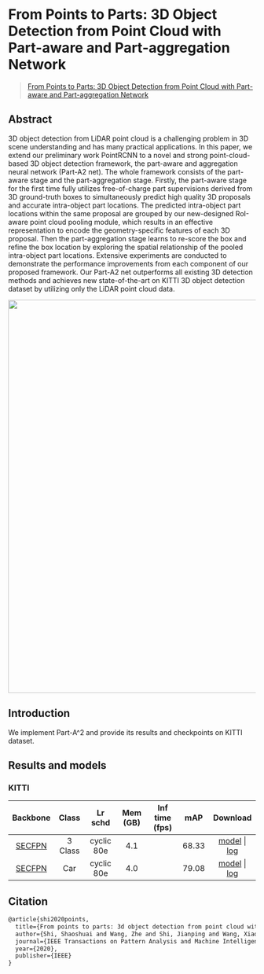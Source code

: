 # From Points to Parts: 3D Object Detection from Point Cloud with Part-aware and Part-aggregation Network

> [From Points to Parts: 3D Object Detection from Point Cloud with Part-aware and Part-aggregation Network](https://arxiv.org/abs/1907.03670)

<!-- [ALGORITHM] -->

## Abstract

3D object detection from LiDAR point cloud is a challenging problem in 3D scene understanding and has many practical applications. In this paper, we extend our preliminary work PointRCNN to a novel and strong point-cloud-based 3D object detection framework, the part-aware and aggregation neural network (Part-A2 net). The whole framework consists of the part-aware stage and the part-aggregation stage. Firstly, the part-aware stage for the first time fully utilizes free-of-charge part supervisions derived from 3D ground-truth boxes to simultaneously predict high quality 3D proposals and accurate intra-object part locations. The predicted intra-object part locations within the same proposal are grouped by our new-designed RoI-aware point cloud pooling module, which results in an effective representation to encode the geometry-specific features of each 3D proposal. Then the part-aggregation stage learns to re-score the box and refine the box location by exploring the spatial relationship of the pooled intra-object part locations. Extensive experiments are conducted to demonstrate the performance improvements from each component of our proposed framework. Our Part-A2 net outperforms all existing 3D detection methods and achieves new state-of-the-art on KITTI 3D object detection dataset by utilizing only the LiDAR point cloud data.

<div align=center>
<img src="https://user-images.githubusercontent.com/79644370/143882774-6fc5f736-10d1-499a-8929-ca0768419049.png" width="800"/>
</div>

## Introduction

We implement Part-A^2 and provide its results and checkpoints on KITTI dataset.

## Results and models

### KITTI

|                            Backbone                             |  Class  |  Lr schd   | Mem (GB) | Inf time (fps) |  mAP  |                                                                                                                                                                                                   Download                                                                                                                                                                                                   |
| :-------------------------------------------------------------: | :-----: | :--------: | :------: | :------------: | :---: | :----------------------------------------------------------------------------------------------------------------------------------------------------------------------------------------------------------------------------------------------------------------------------------------------------------------------------------------------------------------------------------------------------------: |
| [SECFPN](./parta2_hv_secfpn_8xb2-cyclic-80e_kitti-3d-3class.py) | 3 Class | cyclic 80e |   4.1    |                | 68.33 | [model](https://download.openmmlab.com/mmdetection3d/v1.0.0_models/parta2/hv_PartA2_secfpn_2x8_cyclic_80e_kitti-3d-3class/hv_PartA2_secfpn_2x8_cyclic_80e_kitti-3d-3class_20210831_022017-454a5344.pth) \| [log](https://download.openmmlab.com/mmdetection3d/v1.0.0_models/parta2/hv_PartA2_secfpn_2x8_cyclic_80e_kitti-3d-3class/hv_PartA2_secfpn_2x8_cyclic_80e_kitti-3d-3class_20210831_022017.log.json) |
|  [SECFPN](./parta2_hv_secfpn_8xb2-cyclic-80e_kitti-3d-car.py)   |   Car   | cyclic 80e |   4.0    |                | 79.08 |       [model](https://download.openmmlab.com/mmdetection3d/v1.0.0_models/parta2/hv_PartA2_secfpn_2x8_cyclic_80e_kitti-3d-car/hv_PartA2_secfpn_2x8_cyclic_80e_kitti-3d-car_20210831_022017-cb7ff621.pth) \| [log](https://download.openmmlab.com/mmdetection3d/v1.0.0_models/parta2/hv_PartA2_secfpn_2x8_cyclic_80e_kitti-3d-car/hv_PartA2_secfpn_2x8_cyclic_80e_kitti-3d-car_20210831_022017.log.json)       |

## Citation

```latex
@article{shi2020points,
  title={From points to parts: 3d object detection from point cloud with part-aware and part-aggregation network},
  author={Shi, Shaoshuai and Wang, Zhe and Shi, Jianping and Wang, Xiaogang and Li, Hongsheng},
  journal={IEEE Transactions on Pattern Analysis and Machine Intelligence},
  year={2020},
  publisher={IEEE}
}
```
